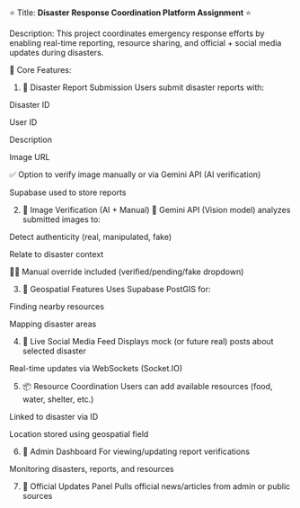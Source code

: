 ⭐ Title: **Disaster Response Coordination Platform Assignment** ⭐

Description:
  This project coordinates emergency response efforts by enabling real-time reporting, resource sharing, and official + social media updates during disasters.

🧩 Core Features:
1. 📝 Disaster Report Submission
Users submit disaster reports with:

Disaster ID

User ID

Description

Image URL

✅ Option to verify image manually or via Gemini API (AI verification)

Supabase used to store reports

2. 🌆 Image Verification (AI + Manual)
🧠 Gemini API (Vision model) analyzes submitted images to:

Detect authenticity (real, manipulated, fake)

Relate to disaster context

👨‍💻 Manual override included (verified/pending/fake dropdown)

3. 📍 Geospatial Features
Uses Supabase PostGIS for:

Finding nearby resources

Mapping disaster areas

4. 📡 Live Social Media Feed
Displays mock (or future real) posts about selected disaster

Real-time updates via WebSockets (Socket.IO)

5. 📦 Resource Coordination
Users can add available resources (food, water, shelter, etc.)

Linked to disaster via ID

Location stored using geospatial field

6. 🧭 Admin Dashboard
For viewing/updating report verifications

Monitoring disasters, reports, and resources

7. 🔔 Official Updates Panel
Pulls official news/articles from admin or public sources
